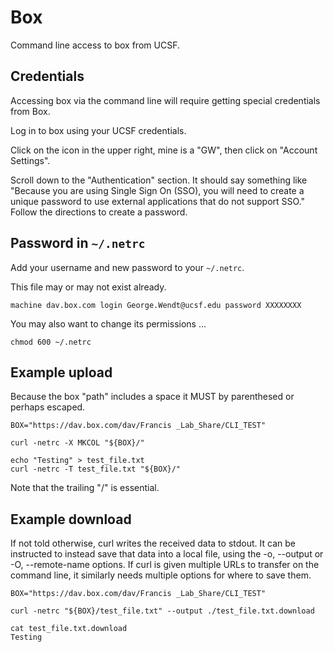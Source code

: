 
#	Box

Command line access to box from UCSF.


##	Credentials

Accessing box via the command line will require getting special credentials from Box.

Log in to box using your UCSF credentials.

Click on the icon in the upper right, mine is a "GW", then click on "Account Settings".

Scroll down to the "Authentication" section. It should say something like "Because you are using Single Sign On (SSO), you will need to create a unique password to use external applications that do not support SSO." Follow the directions to create a password.


##	Password in `~/.netrc`

Add your username and new password to your `~/.netrc`.

This file may or may not exist already.

```
machine dav.box.com login George.Wendt@ucsf.edu password XXXXXXXX
```

You may also want to change its permissions ...
```
chmod 600 ~/.netrc
```



##	Example upload

Because the box "path" includes a space it MUST by parenthesed or perhaps escaped.

```
BOX="https://dav.box.com/dav/Francis _Lab_Share/CLI_TEST"

curl -netrc -X MKCOL "${BOX}/"

echo "Testing" > test_file.txt
curl -netrc -T test_file.txt "${BOX}/"
```

Note that the trailing "/" is essential.




##	Example download


If not told otherwise, curl writes the received data to stdout. It can be instructed to instead save
that  data  into a local file, using the -o, --output or -O, --remote-name options. If curl is given
multiple URLs to transfer on the command line, it similarly needs multiple options for where to save
them.


```
BOX="https://dav.box.com/dav/Francis _Lab_Share/CLI_TEST"

curl -netrc "${BOX}/test_file.txt" --output ./test_file.txt.download

cat test_file.txt.download 
Testing
```


